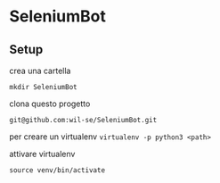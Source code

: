 # SeleniumBot

## Setup
crea una cartella

`mkdir SeleniumBot`

clona questo progetto

`git@github.com:wil-se/SeleniumBot.git`

per creare un virtualenv
`virtualenv -p python3 <path>`

attivare virtualenv

 `source venv/bin/activate`
